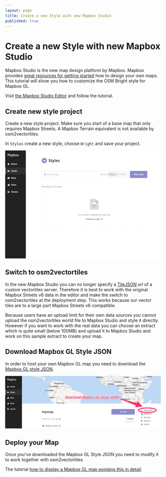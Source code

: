 ```yaml
---
layout: page
title: Create a new Style with new Mapbox Studio
published: true
---
```


# Create a new Style with new Mapbox Studio 

Mapbox Studio is the new map design platform by Mapbox.
Mapbox provides [great resources for getting started](https://www.mapbox.com/help/getting-started-mapbox-studio-1/) how to design your own maps.
This tutorial will show you how to customize the OSM Bright style for Mapbox GL.

Visit [the Mapbox Studio Editor](https://www.mapbox.com/studio/) and follow the tutorial.

## Create new style project

Create a new style project. Make sure you start of a base map that only requires Mapbox Streets.
A Mapbox Terrain equivalent is not available by osm2vectortiles.

In `Styles` create a new style, choose `Bright` and save your project.

![Create new project with new Mapbox Studio](/media/mapbox_studio_create_style.gif)

## Switch to osm2vectortiles

In the new Mapbox Studio you can no longer specify a
[TileJSON](https://github.com/mapbox/tilejson-spec) url of a custom vectortiles server.
Therefore it is best to work with the original Mapbox Streets v6 data in the editor
and make the switch to osm2vectortiles at the deployment step. This works because our vector tiles are
to a large part Mapbox Streets v6 compatible.

Because users have an upload limit for their own data sources you cannot upload the osm2vectortiles
world file to Mapbox Studio and style it directly.
However if you want to work with the real data you can choose
an extract which is quite small (below 100MB) and upload it to Mapbox Studio and work on this sample
extract to create your map.

## Download Mapbox GL Style JSON

In order to host your own Mapbox GL map you need to download the
[Mapbox GL style JSON](https://www.mapbox.com/mapbox-gl-style-spec/).

![Download Mapbox GL Style JSON](/media/download_mapbox_gl_style_json.png)

## Deploy your Map

Once you've downloaded the Mapbox GL Style JSON you need to modify it
to work together with osm2vectortiles.

The tutorial [how to display a Mapbox GL map explains this in detail](/docs/display-map-with-mapbox-gl/).

